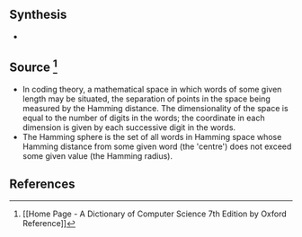 ## Synthesis
- 
## Source [^1]
- In coding theory, a mathematical space in which words of some given length may be situated, the separation of points in the space being measured by the Hamming distance. The dimensionality of the space is equal to the number of digits in the words; the coordinate in each dimension is given by each successive digit in the words.
- The Hamming sphere is the set of all words in Hamming space whose Hamming distance from some given word (the 'centre') does not exceed some given value (the Hamming radius).
## References

[^1]: [[Home Page - A Dictionary of Computer Science 7th Edition by Oxford Reference]]